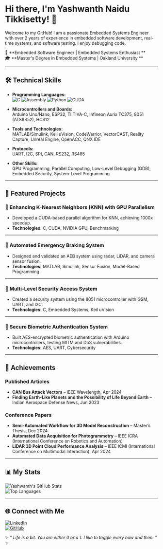 # Hi there, I'm Yashwanth Naidu Tikkisetty! 👋

Welcome to my GitHub! I am a passionate Embedded Systems Engineer with over 2 years of experience in embedded software development, real-time systems, and software testing. I enjoy debugging code.  

🔧 **Embedded Software Engineer | Embedded Systems Enthusiast **  
🎓 **Master's Degree in Embedded Systems | Oakland University **  

---

## 🛠️ Technical Skills

- **Programming Languages:**  
  ![C](https://img.shields.io/badge/-C-blue) ![Assembly](https://img.shields.io/badge/-Assembly-green) ![Python](https://img.shields.io/badge/-Python-yellow) ![CUDA](https://img.shields.io/badge/-CUDA-blue)  

- **Microcontrollers and Boards:**  
  Arduino Uno/Nano, ESP32, TI TIVA-C, Infineon Aurix TC375, 8051 (AT89S52), HCS12  

- **Tools and Technologies:**  
  MATLAB/Simulink, Keil uVision, CodeWarrior, VectorCAST, Reality Capture, Unreal Engine, OpenACC, QNX IDE  

- **Protocols:**  
  UART, I2C, SPI, CAN, RS232, RS485  

- **Other Skills:**  
  GPU Programming, Parallel Computing, Low-Level Debugging (GDB), Embedded Security, System-Level Programming  

---

## 📂 Featured Projects

### 🔹 **Enhancing K-Nearest Neighbors (KNN) with GPU Parallelism**
- Developed a CUDA-based parallel algorithm for KNN, achieving 1000x speedup.  
- **Technologies:** C, CUDA, NVIDIA GPU, Benchmarking  

---

### 🔹 **Automated Emergency Braking System**
- Designed and validated an AEB system using radar, LiDAR, and camera sensor fusion.  
- **Technologies:** MATLAB, Simulink, Sensor Fusion, Model-Based Programming  

---

### 🔹 **Multi-Level Security Access System**
- Created a security system using the 8051 microcontroller with GSM, UART, and I2C.  
- **Technologies:** C, Embedded Systems, Keil uVision  

---

### 🔹 **Secure Biometric Authentication System**
- Built AES-encrypted biometric authentication with Arduino microcontrollers, testing MITM and DoS vulnerabilities.  
- **Technologies:** AES, UART, Cybersecurity  

---

## 🌟 Achievements

### Published Articles  
- **CAN Bus Attack Vectors** – IEEE Wavelength, Apr 2024  
- **Finding Earth-Like Planets and the Possibility of Life Beyond Earth** – Indian Aerospace Defense News, Jun 2023  

### Conference Papers  
- **Semi-Automated Workflow for 3D Model Reconstruction** – Master’s Thesis, Dec 2024  
- **Automated Data Acquisition for Photogrammetry** – IEEE ICRA (International Conference on Robotics and Automation)  
- **LiDAR 3D Point Cloud Performance Analysis** – IEEE ICMI (International Conference on Multimodal Interaction), Apr 2024  

---

## 📊 My Stats
![Yashwanth's GitHub Stats](https://github-readme-stats.vercel.app/api?username=T-Yashwanth-Naidu&show_icons=true&theme=radical)  
![Top Languages](https://github-readme-stats.vercel.app/api/top-langs/?username=T-Yashwanth-Naidu&layout=compact&theme=radical)  

---

## 🌐 Connect with Me
[![LinkedIn](https://img.shields.io/badge/-LinkedIn-blue?style=flat&logo=LinkedIn)](https://linkedin.com/in/t-yashwanth-naidu-887633156)  
[![GitHub](https://img.shields.io/badge/-GitHub-black?style=flat&logo=GitHub)](https://github.com/T-Yashwanth-Naidu)  

✨ *“ Life is a bit. You are either 0 or a 1. I like to toggle every now and then. ”* ✨

